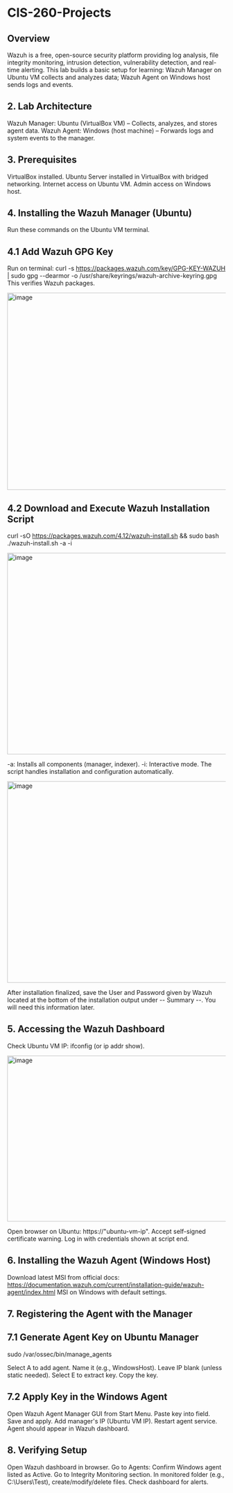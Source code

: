 # CIS-260-Projects

## Overview
Wazuh is a free, open-source security platform providing log analysis, file integrity monitoring, intrusion detection, vulnerability detection, and real-time alerting. This lab builds a basic setup for learning: Wazuh Manager on Ubuntu VM collects and analyzes data; Wazuh Agent on Windows host sends logs and events.

## 2. Lab Architecture

Wazuh Manager: Ubuntu (VirtualBox VM) – Collects, analyzes, and stores agent data.
Wazuh Agent: Windows (host machine) – Forwards logs and system events to the manager.


## 3. Prerequisites

VirtualBox installed.
Ubuntu Server installed in VirtualBox with bridged networking.
Internet access on Ubuntu VM.
Admin access on Windows host.


## 4. Installing the Wazuh Manager (Ubuntu)
Run these commands on the Ubuntu VM terminal.
## 4.1 Add Wazuh GPG Key
Run on terminal: curl -s https://packages.wazuh.com/key/GPG-KEY-WAZUH | sudo gpg --dearmor -o /usr/share/keyrings/wazuh-archive-keyring.gpg
This verifies Wazuh packages.

<img width="656" height="454" alt="image" src="https://github.com/user-attachments/assets/87f29093-20b4-4bb8-b918-1f8b71c4638c" />


## 4.2 Download and Execute Wazuh Installation Script
curl -sO https://packages.wazuh.com/4.12/wazuh-install.sh && sudo bash ./wazuh-install.sh -a -i

<img width="642" height="464" alt="image" src="https://github.com/user-attachments/assets/ba1ef9ad-97a2-4212-ad01-76c439263c03" />


-a: Installs all components (manager, indexer).
-i: Interactive mode.
The script handles installation and configuration automatically.

<img width="642" height="464" alt="image" src="https://github.com/user-attachments/assets/28447923-0a8c-4570-908c-afbaf6c82819" />


After installation finalized, save the User and Password given by Wazuh located at the bottom of the installation output under -- Summary --. You will need this information later.

## 5. Accessing the Wazuh Dashboard

Check Ubuntu VM IP: ifconfig (or ip addr show).

<img width="608" height="382" alt="image" src="https://github.com/user-attachments/assets/8d919344-d7a9-496e-b20b-6961b304d9a7" />

Open browser on Ubuntu: https://"ubuntu-vm-ip".
Accept self-signed certificate warning.
Log in with credentials shown at script end.

## 6. Installing the Wazuh Agent (Windows Host)

Download latest MSI from official docs: https://documentation.wazuh.com/current/installation-guide/wazuh-agent/index.html MSI on Windows with default settings.

## 7. Registering the Agent with the Manager
## 7.1 Generate Agent Key on Ubuntu Manager
sudo /var/ossec/bin/manage_agents

Select A to add agent.
Name it (e.g., WindowsHost).
Leave IP blank (unless static needed).
Select E to extract key.
Copy the key.

## 7.2 Apply Key in the Windows Agent

Open Wazuh Agent Manager GUI from Start Menu.
Paste key into field.
Save and apply.
Add manager's IP (Ubuntu VM IP).
Restart agent service.
Agent should appear in Wazuh dashboard.


## 8. Verifying Setup

Open Wazuh dashboard in browser.
Go to Agents: Confirm Windows agent listed as Active.
Go to Integrity Monitoring section.
In monitored folder (e.g., C:\Users<your-username>\Test), create/modify/delete files.
Check dashboard for alerts.
